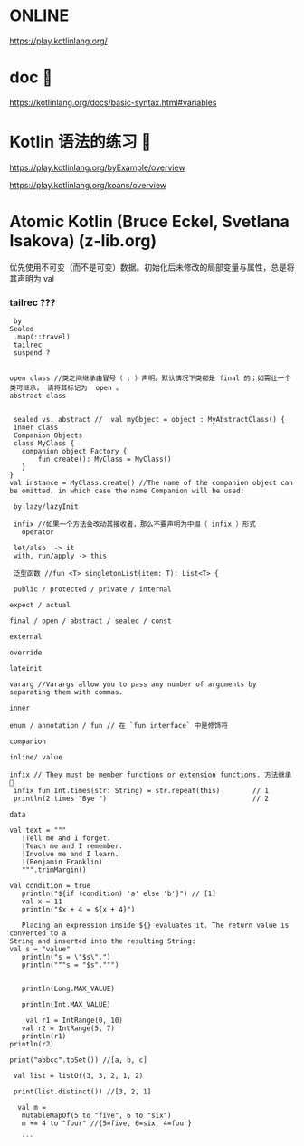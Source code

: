 # ONLINE
https://play.kotlinlang.org/ 

# doc 🔴
https://kotlinlang.org/docs/basic-syntax.html#variables

# Kotlin 语法的练习 🔴
https://play.kotlinlang.org/byExample/overview

https://play.kotlinlang.org/koans/overview
 
 # Atomic Kotlin (Bruce Eckel, Svetlana Isakova) (z-lib.org)
 优先使用不可变（而不是可变）数据。初始化后未修改的局部变量与属性，总是将其声明为  val 
 
 ### tailrec ???
 ```
  by
 Sealed
  .map(::travel)
  tailrec
  suspend ?

  
 open class //类之间继承由冒号（ : ）声明。默认情况下类都是 final 的；如需让一个类可继承， 请将其标记为  open 。
 abstract class

  
  sealed vs. abstract //  val myObject = object : MyAbstractClass() {
  inner class
  Companion Objects
  class MyClass {
    companion object Factory {
        fun create(): MyClass = MyClass()
    }
}
val instance = MyClass.create() //The name of the companion object can be omitted, in which case the name Companion will be used:

  by lazy/lazyInit
  
  infix //如果一个方法会改动其接收者，那么不要声明为中缀（ infix ）形式
    operator
  
  let/also  -> it
  with, run/apply -> this
  
  泛型函数 //fun <T> singletonList(item: T): List<T> {
  
  public / protected / private / internal

expect / actual

final / open / abstract / sealed / const

external

override

lateinit

vararg //Varargs allow you to pass any number of arguments by separating them with commas.

inner

enum / annotation / fun // 在 `fun interface` 中是修饰符

companion

inline/ value

infix // They must be member functions or extension functions. 方法继承  🔴
  infix fun Int.times(str: String) = str.repeat(this)        // 1
  println(2 times "Bye ")                                    // 2

data

 val text = """
    |Tell me and I forget.
    |Teach me and I remember.
    |Involve me and I learn.
    |(Benjamin Franklin)
    """.trimMargin()
 ```
 
 
 ```
 val condition = true 
    println("${if (condition) 'a' else 'b'}") // [1] 
    val x = 11
    println("$x + 4 = ${x + 4}")
    
    Placing an expression inside ${} evaluates it. The return value is converted to a
String and inserted into the resulting String:
val s = "value" 
    println("s = \"$s\".") 
    println("""s = "$s".""")
    
    
    println(Long.MAX_VALUE)
    
    println(Int.MAX_VALUE)
    
     val r1 = IntRange(0, 10) 
    val r2 = IntRange(5, 7) 
    println(r1)
println(r2)

 print("abbcc".toSet()) //[a, b, c]
 
  val list = listOf(3, 3, 2, 1, 2) 
    
  print(list.distinct()) //[3, 2, 1]
  
   val m =
    mutableMapOf(5 to "five", 6 to "six")
    m += 4 to "four" //{5=five, 6=six, 4=four}
 
    ```
